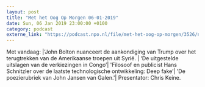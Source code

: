```yaml
---
layout: post
title: "Met het Oog Op Morgen 06-01-2019"
date: Sun, 06 Jan 2019 23:00:00 +0100
category: podcast
externe_link: "https://podcast.npo.nl/file/met-het-oog-op-morgen/3526/nporadio1_met-het-oog-op-morgen_20190107_met-het-oog-op-morgen-06-01-2018_9FGWT5.mp3"
---
```


Met vandaag: |’John Bolton nuanceert de aankondiging van Trump over het terugtrekken van de Amerikaanse troepen uit Syrië. | ‘De uitgestelde uitslagen van de verkiezingen in Congo’| 'Filosoof en publicist Hans Schnitzler over de laatste technologische ontwikkeling: Deep fake’| 'De poezierubriek van John Jansen van Galen.'| Presentator: Chris Keine.
